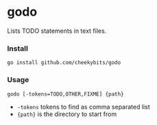 godo
====

Lists TODO statements in text files.

### Install

```
go install github.com/cheekybits/godo
```

### Usage

```
godo [-tokens=TODO,OTHER,FIXME] {path}
```

  * `-tokens` tokens to find as comma separated list
  * `{path}` is the directory to start from
